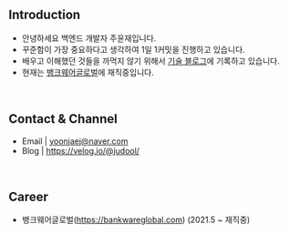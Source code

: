 ## Introduction
+ 안녕하세요 백엔드 개발자 주윤재입니다.
+ 꾸준함이 가장 중요하다고 생각하여 1일 1커밋을 진행하고 있습니다.
+ 배우고 이해했던 것들을 까먹지 않기 위해서 [기술 블로그](https://velog.io/@judool)에 기록하고 있습니다. 
+ 현재는 [뱅크웨어글로벌](https://bankwareglobal.com/)에 재직중입니다.

<br>

##  Contact & Channel
+ Email | <a href="mailto:yoonjaej@naver.com" target="_blank">yoonjaej@naver.com</a>
+ Blog | <a href="https://velog.io/@judool" target="_blank">https://velog.io/@judool/</a>

<br>

## Career
+ 뱅크웨어글로벌(https://bankwareglobal.com) (2021.5 ~ 재직중)
